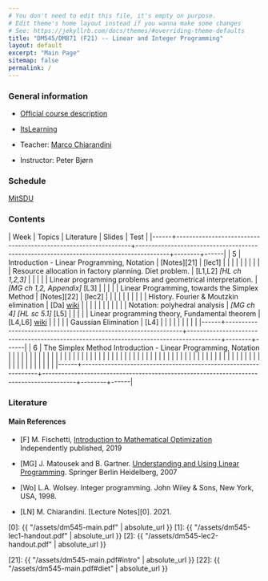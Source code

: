 ```yaml
---
# You don't need to edit this file, it's empty on purpose.
# Edit theme's home layout instead if you wanna make some changes
# See: https://jekyllrb.com/docs/themes/#overriding-theme-defaults
title: "DM545/DM871 (F21) -- Linear and Integer Programming"
layout: default
excerpt: "Main Page"
sitemap: false
permalink: /
---
```




### General information

- [Official course description](https://odinlister.sdu.dk/fagbesk/internkode/DM872/)

- [ItsLearning](https://sdu.itslearning.com/ContentArea/ContentArea.aspx?LocationID=9174&LocationType=1)

- Teacher: [Marco Chiarandini](https://imada.sdu.dk/~marco)

- Instructor: Peter Bjørn  <!-- pbjoe17@student.sdu.dk -->



### Schedule



<a href="https://mitsdu.sdu.dk/skema/activity/N340030101/f21">MitSDU</a>







### Contents



| Week | Topics                                                         | Literature                                                                             | Slides | Test |
|------+----------------------------------------------------------------+----------------------------------------------------------------------------------------+--------+------|
|    5 | Introduction - Linear Programming, Notation                    | [Notes][21]                                                                            | [lec1] |      |
|      |                                                                |                                                                                        |        |      |
|      | Resource allocation in factory planning. Diet problem.         | [L1,L2] *[HL ch 1,2,3]*                                                                |        |      |
|      | Linear programming problems and geometrical interpretation.    | *[MG ch 1,2, Appendix]* [L3]                                                           |        |      |
|      | Linear Programming, towards the Simplex Method                 | [Notes][22]                                                                            | [lec2] |      |
|      |                                                                |                                                                                        |        |      |
|      | History. Fourier & Moutzkin elimination                        | [Da] [wiki](http://en.wikipedia.org/wiki/Fourier%E2%80%93Motzkin_elimination)          |        |      |
|      |                                                                |                                                                                        |        |      |
|      | Notation: polyhedral analysis                                  | *[MG ch 4]* *[HL sc 5.1]* [L5]                                                         |        |      |
|      | Linear programming theory, Fundamental theorem                 | [L4,L6] [wiki](http://en.wikipedia.org/wiki/Fundamental_theorem_of_linear_programming) |        |      |
|      | Gaussian Elimination                                           | [L4]                                                                                   |        |      |
|      |                                                                |                                                                                        |        |      |
|------+----------------------------------------------------------------+----------------------------------------------------------------------------------------+--------+------|
|    6 | The Simplex Method Introduction - Linear Programming, Notation |                                                                                        |        |      |
|      |                                                                |                                                                                        |        |      |
|      |                                                                |                                                                                        |        |      |
|      |                                                                |                                                                                        |        |      |
|      |                                                                |                                                                                        |        |      |
|      |                                                                |                                                                                        |        |      |
|      |                                                                |                                                                                        |        |      |
|      |                                                                |                                                                                        |        |      |
|      |                                                                |                                                                                        |        |      |
|      |                                                                |                                                                                        |        |      |
|      |                                                                |                                                                                        |        |      |
|      |                                                                |                                                                                        |        |      |
|------+----------------------------------------------------------------+----------------------------------------------------------------------------------------+--------+------|

### Literature

#### Main References


- [F] M. Fischetti, [Introduction to Mathematical Optimization](https://www.amazon.com/Introduction-Mathematical-Optimization-Matteo-Fischetti/dp/1692792024)
  Independently published, 2019

- [MG] J. Matousek and B. Gartner. [Understanding and Using Linear Programming](http://dx.doi.org/10.1007/978-3-540-30717-4). Springer Berlin Heidelberg, 2007

- [Wo]  L.A. Wolsey. Integer programming. John Wiley & Sons, New York, USA, 1998.

- [LN] M. Chiarandini. [Lecture Notes][0]. 2021.



[0]: {{ "/assets/dm545-main.pdf" | absolute_url }}
[1]: {{ "/assets/dm545-lec1-handout.pdf" | absolute_url }}
[2]: {{ "/assets/dm545-lec2-handout.pdf" | absolute_url }}


[21]: {{ "/assets/dm545-main.pdf#intro" | absolute_url }}
[22]: {{ "/assets/dm545-main.pdf#diet" | absolute_url }}
